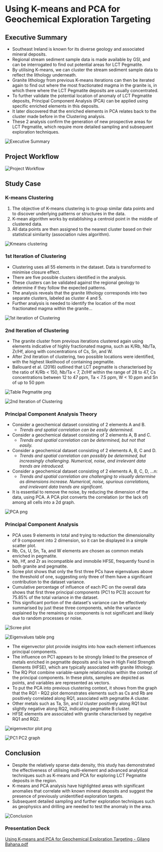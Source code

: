 # Using K-means and PCA for Geochemical Exploration Targeting 

## Executive Summary
- Southeast Ireland is known for its diverse geology and associated mineral deposits.
- Regional stream sediment sample data is made available by GSI, and can be interrogated to find out potential areas for LCT Pegmatite.
- By utilising K-means, we can cluster the stream sediment sample data to reflect the lithology underneath.
- Granite lithology from previous K-means iterations can then be iterated again to find out where the most fractionated magma in the granite is, in which there where the LCT Pegmatite deposits are usually concentrated.
- To further validate the potential location of anomaly of LCT Pegmatite deposits, Principal Component Analysis (PCA) can be applied using specific enriched elements in this deposits.
- It later discovered that the enriched elements in PCA relates back to the cluster made before in the Clustering analysis.
- These 2 analysis confirm the generation of new prospective areas for LCT Pegmatite, which require more detailed sampling and subsequent exploration techniques.

![Executive Summary](https://github.com/gilangbahana/geochemical-exploration-targeting/assets/89720434/d671f456-e0d1-4ca7-b393-877b69c5adf8)

## Project Workflow

![Project Workflow](https://github.com/gilangbahana/geochemical-exploration-targeting/assets/89720434/80098b29-f0c0-4439-9c5b-ef047c6972b0)

## Study Case
### K-means Clustering
1. The objective of K-means clustering is to group similar data points and to discover underlying patterns or structures in the data.
2. K-mean algorithm works by establishing a centroid point in the middle of clustered data.
3. All data points are then assigned to the nearest cluster based on their statistical similarity (association rules algorithm).

![Kmeans clustering](https://github.com/gilangbahana/geochemical-exploration-targeting/assets/89720434/ba2cb1bb-cce8-498f-83e8-8ca363788173)

### 1st Iteration of Clustering
- Clustering uses all 55 elements in the dataset. Data is transformed to minimise closure effect. 
- There are five possible clusters identified in the analysis. 
- These clusters can be validated against the regional geology to determine if they follow the expected patterns.
- The analysis reveals that the granite lithology corresponds into two separate clusters, labeled as cluster 4 and 5. 
- Further analysis is needed to identify the location of the most fractionated magma within the granite…

![1st iteration of Clustering](https://github.com/gilangbahana/geochemical-exploration-targeting/assets/89720434/49b31dbc-118c-4b13-a3b2-5870596a3ccc)

### 2nd Iteration of Clustering
- The granite cluster from previous iterations clustered again using elements indicative of highly fractionated magma, such as K/Rb, Nb/Ta, Zr/Hf, along with concentrations of Cs, Sn, and W.
- After 2nd iteration of clustering, two possible locations were identified, with the highest likelihood of containing pegmatite.
- Ballouard et al. (2016) outlined that LCT pegmatite is characterised by the ratio of K/Rb < 150, Nb/Ta < 7, Zr/Hf within the range of 28 to 47, Cs concentrations between 12 to 47 ppm, Ta < 7.5 ppm, W < 10 ppm and Sn of up to 50 ppm

![Table Pegmatite png](https://github.com/gilangbahana/geochemical-exploration-targeting/assets/89720434/247f3195-3715-49d4-ac95-b089fec63310)

![2nd Iteration of Clustering](https://github.com/gilangbahana/geochemical-exploration-targeting/assets/89720434/55b5aa86-30af-4b50-8f0c-c82fefd7e693)

### Principal Component Analysis Theory
- Consider a geochemical dataset consisting of 2 elements A and B.
  - _Trends and spatial correlation can be easily determined._
- Consider a geochemical dataset consisting of 2 elements A, B and C.
  - _Trends and spatial correlation can be determined, but not that easily._
- Consider a geochemical dataset consisting of 2 elements A, B, C and D.
  - _Trends and spatial correlation can possibly be determined, but increasingly challenging. Numerical, noise, and irrelevant data trends are introduced._
- Consider a geochemical dataset consisting of 2 elements A, B, C, D, …n:
  - _Trends and spatial correlation are challenging to visually determine as dimensions increase. Numerical, noise, spurious correlations, and irrelevant data trends are significant._
- It is essential to remove the noise, by reducing the dimension of the data, using PCA. A PCA plot converts the correlation (or the lack of) among all cells into a 2d graph.

![PCA png](https://github.com/gilangbahana/geochemical-exploration-targeting/assets/89720434/a32777c5-99a9-497b-86fb-dc37cddb1d90)

### Principal Component Analysis
- PCA uses 9 elements in total and trying to reduction the dimensionality of 9 component into 2 dimension, so it can be displayed in a simple scatter plot.
- Rb, Cs, U, Sn, Ta, and W elements are chosen as common metals enriched in pegmatite. 
- Nb, Hf, and Zr as incompatible and immobile HFSE, frequently found in both granite and pegmatite.
- Scree plot shows that only the first three PCs have eigenvalues above the threshold of one, suggesting only three of them have a significant contribution to the dataset variance.
- Cumulative percentage of influence of each PC on the overall data shows that first three principal components (PC1 to PC3) account for 75.85% of the total variance in the dataset.
- This significant portion of the dataset's variance can be effectively summarised by just these three components, while the variance explained by the remaining six components is not significant and likely due to random processes or noise.

![Scree plot](https://github.com/gilangbahana/geochemical-exploration-targeting/assets/89720434/46763420-e95d-4d10-9f11-4582f432c4a8)

![Eigenvalues table png](https://github.com/gilangbahana/geochemical-exploration-targeting/assets/89720434/106b0401-63e7-4caf-9aa2-ee7638e5e2a9)

- The eigenvector plot provide insights into how each element influences principal components.
- The influence on PC1 appears to be strongly linked to the presence of metals enriched in pegmatite deposits and is low in High Field Strength Elements (HFSE), which are typically associated with granite lithology.
- The RQ Plot combine variable-sample relationships within the context of the principal components. In these plots, samples are depicted as points, and variables are represented as vectors. 
- To put the PCA into previous clustering context, it shows from the graph that the RQ1 - RQ2 plot demonstrates elements such as Cs and Rb are positively correlated along RQ1, associated with pegmatite A cluster.
- Other metals such as Ta, Sn, and U cluster positively along RQ1 but slightly negative along RQ2, indicating pegmatite B cluster.
- HFSE elements are associated with granite characterised by negative RQ1 and RQ2.

![eigenvector plot png](https://github.com/gilangbahana/geochemical-exploration-targeting/assets/89720434/114a5d7f-4ce7-4c7b-9efa-f651d9809f56)

![PC1 PC2 graph](https://github.com/gilangbahana/geochemical-exploration-targeting/assets/89720434/ea47ee6e-813f-4a1a-85d0-2b8504933098)

## Conclusion
- Despite the relatively sparse data density, this study has demonstrated the effectiveness of utilising multi-element and advanced analytical techniques such as K-means and PCA for exploring LCT Pegmatite deposits in the region. 
- K-means and PCA analysis have highlighted areas with significant anomalies that correlate with known mineral deposits and suggest the presence of previously unidentified exploration targets.
- Subsequent detailed sampling and further exploration techniques such as geophysics and drilling are needed to test the anomaly in the area.

![Conclusion](https://github.com/gilangbahana/geochemical-exploration-targeting/assets/89720434/67f5572f-6755-4bba-8c45-9382632783a2)

### Presentation Deck

[Using K-means and PCA for Geochemical Exploration Targeting - Gilang Bahana.pdf](https://github.com/gilangbahana/geochemical-exploration-targeting/files/14543427/Using.K-means.and.PCA.for.Geochemical.Exploration.Targeting.-.Gilang.Bahana.pdf)

